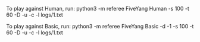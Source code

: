To play against Human, run:
python3 -m referee FiveYang Human -s 100 -t 60 -D -u -c -l logs/1.txt

To play against Basic, run:
python3 -m referee FiveYang Basic -d -1 -s 100 -t 60 -D -u -c -l logs/1.txt